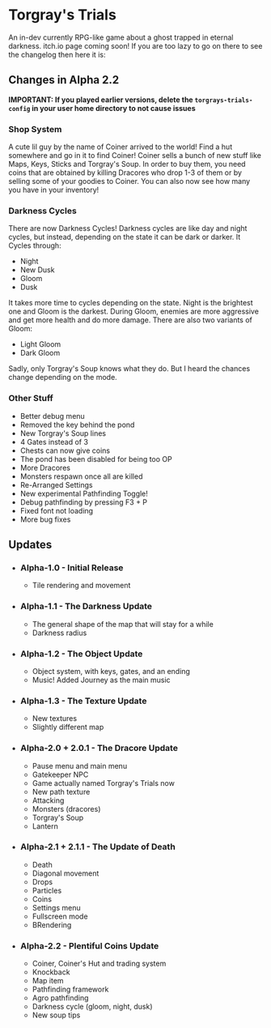# Torgray's Trials
An in-dev currently RPG-like game about a ghost trapped in eternal darkness.
itch.io page coming soon!
If you are too lazy to go on there to see the changelog then here it is: 

## Changes in Alpha 2.2
**IMPORTANT: If you played earlier versions, delete the `torgrays-trials-config` in your user home directory to not cause issues**
### Shop System
A cute lil guy by the name of Coiner arrived to the world! Find a hut somewhere and go in it to find Coiner! Coiner sells a bunch of new stuff like Maps, Keys, Sticks and Torgray's Soup. In order to buy them, you need coins that are obtained by killing Dracores who drop 1-3 of them or by selling some of your goodies to Coiner. You can also now see how many you have in your inventory!

### Darkness Cycles
There are now Darkness Cycles! Darkness cycles are like day and night cycles, but instead, depending on the state it can be dark or darker. It Cycles through:
- Night
- New Dusk
- Gloom
- Dusk

It takes more time to cycles depending on the state. Night is the brightest one and Gloom is the darkest. During Gloom, enemies are more aggressive and get more health and do more damage. There are also two variants of Gloom:
- Light Gloom
- Dark Gloom

Sadly, only Torgray's Soup knows what they do. But I heard the chances change depending on the mode.

### Other Stuff
- Better debug menu
- Removed the key behind the pond
- New Torgray's Soup lines
- 4 Gates instead of 3
- Chests can now give coins
- The pond has been disabled for being too OP
- More Dracores
- Monsters respawn once all are killed
- Re-Arranged Settings
- New experimental Pathfinding Toggle!
- Debug pathfinding by pressing F3 + P
- Fixed font not loading
- More bug fixes

## Updates
- ### Alpha-1.0 - Initial Release
  - Tile rendering and movement
- ### Alpha-1.1 - The Darkness Update
  - The general shape of the map that will stay for a while
  - Darkness radius
- ### Alpha-1.2 - The Object Update
  - Object system, with keys, gates, and an ending
  - Music! Added Journey as the main music
- ### Alpha-1.3 - The Texture Update
  - New textures
  - Slightly different map
- ### Alpha-2.0 + 2.0.1 - The Dracore Update
  - Pause menu and main menu
  - Gatekeeper NPC
  - Game actually named Torgray's Trials now
  - New path texture
  - Attacking
  - Monsters (dracores)
  - Torgray's Soup
  - Lantern
- ### Alpha-2.1 + 2.1.1 - The Update of Death
  - Death
  - Diagonal movement
  - Drops
  - Particles
  - Coins
  - Settings menu
  - Fullscreen mode
  - BRendering
- ### Alpha-2.2 - Plentiful Coins Update
  - Coiner, Coiner's Hut and trading system
  - Knockback
  - Map item
  - Pathfinding framework
  - Agro pathfinding
  - Darkness cycle (gloom, night, dusk)
  - New soup tips
